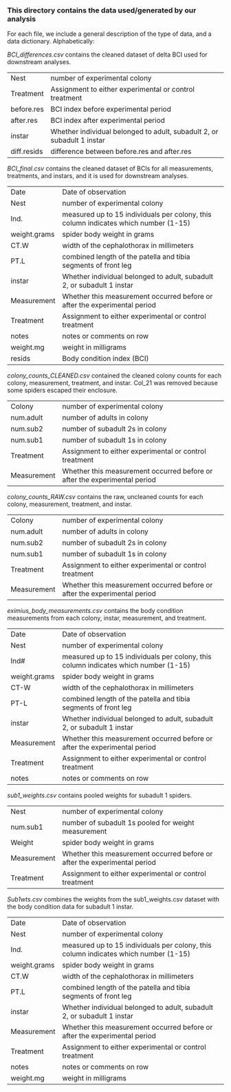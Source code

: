 ### This directory contains the data used/generated by our analysis

For each file, we include a general description of the type of data, and a data dictionary. Alphabetically:

*BCI_differences.csv* contains the cleaned dataset of delta BCI used for downstream analyses.

|             |                                                                        |
|-------------|------------------------------------------------------------------------|
| Nest        | number of experimental colony                                          |
| Treatment   | Assignment to either experimental or control treatment                 |
| before.res  | BCI index before experimental period                                   |
| after.res   | BCI index after experimental period                                    |
| instar      | Whether individual belonged to adult, subadult 2, or subadult 1 instar |
| diff.resids | difference between before.res and after.res                            |

*BCI_final.csv* contains the cleaned dataset of BCIs for all measurements, treatments, and instars, and it is used for downstream analyses.

|              |                                                                                     |
|--------------|-------------------------------------------------------------------------------------|
| Date         | Date of observation                                                                 |
| Nest         | number of experimental colony                                                       |
| Ind.         | measured up to 15 individuals per colony, this column indicates which number (1-15) |
| weight.grams | spider body weight in grams                                                         |
| CT.W         | width of the cephalothorax in millimeters                                           |
| PT.L         | combined length of the patella and tibia segments of front leg                      |
| instar       | Whether individual belonged to adult, subadult 2, or subadult 1 instar              |
| Measurement  | Whether this measurement occurred before or after the experimental period           |
| Treatment    | Assignment to either experimental or control treatment                              |
| notes        | notes or comments on row                                                            |
| weight.mg    | weight in milligrams                                                                |
| resids       | Body condition index (BCI)                                                          |

*colony_counts_CLEANED.csv* contained the cleaned colony counts for each colony, measurement, treatment, and instar. Col_21 was removed because some spiders escaped their enclosure.

|             |                                                                           |
|-------------|---------------------------------------------------------------------------|
| Colony      | number of experimental colony                                             |
| num.adult   | number of adults in colony                                                |
| num.sub2    | number of subadult 2s in colony                                           |
| num.sub1    | number of subadult 1s in colony                                           |
| Treatment   | Assignment to either experimental or control treatment                    |
| Measurement | Whether this measurement occurred before or after the experimental period |

*colony_counts_RAW.csv* contains the raw, uncleaned counts for each colony, measurement, treatment, and instar.

|             |                                                                           |
|-------------|---------------------------------------------------------------------------|
| Colony      | number of experimental colony                                             |
| num.adult   | number of adults in colony                                                |
| num.sub2    | number of subadult 2s in colony                                           |
| num.sub1    | number of subadult 1s in colony                                           |
| Treatment   | Assignment to either experimental or control treatment                    |
| Measurement | Whether this measurement occurred before or after the experimental period |

*eximius_body_measurements.csv* contains the body condition measurements from each colony, instar, measurement, and treatment.

|              |                                                                                     |
|--------------|-------------------------------------------------------------------------------------|
| Date         | Date of observation                                                                 |
| Nest         | number of experimental colony                                                       |
| Ind\#        | measured up to 15 individuals per colony, this column indicates which number (1-15) |
| weight.grams | spider body weight in grams                                                         |
| CT-W         | width of the cephalothorax in millimeters                                           |
| PT-L         | combined length of the patella and tibia segments of front leg                      |
| instar       | Whether individual belonged to adult, subadult 2, or subadult 1 instar              |
| Measurement  | Whether this measurement occurred before or after the experimental period           |
| Treatment    | Assignment to either experimental or control treatment                              |
| notes        | notes or comments on row                                                            |

*sub1_weights.csv* contains pooled weights for subadult 1 spiders.

|             |                                                                           |
|-------------|---------------------------------------------------------------------------|
| Nest        | number of experimental colony                                             |
| num.sub1    | number of subadult 1s pooled for weight measurement                       |
| Weight      | spider body weight in grams                                               |
| Measurement | Whether this measurement occurred before or after the experimental period |
| Treatment   | Assignment to either experimental or control treatment                    |

*Sub1wts.csv* combines the weights from the sub1_weights.csv dataset with the body condition data for subadult 1 instar.

|              |                                                                                     |
|--------------|-------------------------------------------------------------------------------------|
| Date         | Date of observation                                                                 |
| Nest         | number of experimental colony                                                       |
| Ind.         | measured up to 15 individuals per colony, this column indicates which number (1-15) |
| weight.grams | spider body weight in grams                                                         |
| CT.W         | width of the cephalothorax in millimeters                                           |
| PT.L         | combined length of the patella and tibia segments of front leg                      |
| instar       | Whether individual belonged to adult, subadult 2, or subadult 1 instar              |
| Measurement  | Whether this measurement occurred before or after the experimental period           |
| Treatment    | Assignment to either experimental or control treatment                              |
| notes        | notes or comments on row                                                            |
| weight.mg    | weight in milligrams                                                                |
